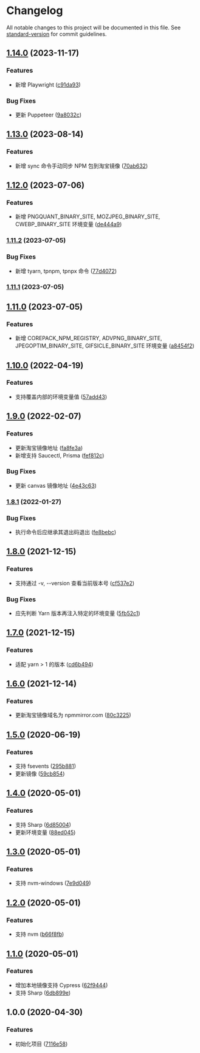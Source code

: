 # Changelog

All notable changes to this project will be documented in this file. See [standard-version](https://github.com/conventional-changelog/standard-version) for commit guidelines.

## [1.14.0](https://github.com/fjc0k/tbify/compare/v1.13.0...v1.14.0) (2023-11-17)

### Features

- 新增 Playwright ([c91da93](https://github.com/fjc0k/tbify/commit/c91da937be58265682d9a4836978ae66700e1bfe))

### Bug Fixes

- 更新 Puppeteer ([9a8032c](https://github.com/fjc0k/tbify/commit/9a8032cb0f5cb5873a33cffe10e907292e4a5491))

## [1.13.0](https://github.com/fjc0k/tbify/compare/v1.12.0...v1.13.0) (2023-08-14)

### Features

- 新增 sync 命令手动同步 NPM 包到淘宝镜像 ([70ab632](https://github.com/fjc0k/tbify/commit/70ab632c1a46767369e76a36e289b8084fcd9077))

## [1.12.0](https://github.com/fjc0k/tbify/compare/v1.11.2...v1.12.0) (2023-07-06)

### Features

- 新增 PNGQUANT_BINARY_SITE, MOZJPEG_BINARY_SITE, CWEBP_BINARY_SITE 环境变量 ([de444a9](https://github.com/fjc0k/tbify/commit/de444a9d03b87a8adce1ddd43b0509a88c3e23e9))

### [1.11.2](https://github.com/fjc0k/tbify/compare/v1.11.1...v1.11.2) (2023-07-05)

### Bug Fixes

- 新增 tyarn, tpnpm, tpnpx 命令 ([77d4072](https://github.com/fjc0k/tbify/commit/77d407209f79e8913ab33568403c30b328409edb))

### [1.11.1](https://github.com/fjc0k/tbify/compare/v1.11.0...v1.11.1) (2023-07-05)

## [1.11.0](https://github.com/fjc0k/tbify/compare/v1.10.0...v1.11.0) (2023-07-05)

### Features

- 新增 COREPACK_NPM_REGISTRY, ADVPNG_BINARY_SITE, JPEGOPTIM_BINARY_SITE, GIFSICLE_BINARY_SITE 环境变量 ([a8454f2](https://github.com/fjc0k/tbify/commit/a8454f281d6a9610a810a7ac92ace03ac84018f0))

## [1.10.0](https://github.com/fjc0k/tbify/compare/v1.9.0...v1.10.0) (2022-04-19)

### Features

- 支持覆盖内部的环境变量值 ([57add43](https://github.com/fjc0k/tbify/commit/57add43ed052aebbfa8e87eb924d89c955d23d0b))

## [1.9.0](https://github.com/fjc0k/tbify/compare/v1.8.1...v1.9.0) (2022-02-07)

### Features

- 更新淘宝镜像地址 ([fa8fe3a](https://github.com/fjc0k/tbify/commit/fa8fe3ab36cd52ca2265b5ff60b49ed57996293f))
- 新增支持 Saucectl, Prisma ([fef812c](https://github.com/fjc0k/tbify/commit/fef812c40f6b270e2acc4935f56b8e5b016a0d58))

### Bug Fixes

- 更新 canvas 镜像地址 ([4e43c63](https://github.com/fjc0k/tbify/commit/4e43c63f308d4528ec203206d482fa34736d944d))

### [1.8.1](https://github.com/fjc0k/tbify/compare/v1.8.0...v1.8.1) (2022-01-27)

### Bug Fixes

- 执行命令后应继承其退出码退出 ([fe8bebc](https://github.com/fjc0k/tbify/commit/fe8bebc379adc8320dd4926a7b791ef2e061ec1e))

## [1.8.0](https://github.com/fjc0k/tbify/compare/v1.7.0...v1.8.0) (2021-12-15)

### Features

- 支持通过 -v, --version 查看当前版本号 ([cf537e2](https://github.com/fjc0k/tbify/commit/cf537e298661a168b3f4068467f0817639137cbb))

### Bug Fixes

- 应先判断 Yarn 版本再注入特定的环境变量 ([5fb52c1](https://github.com/fjc0k/tbify/commit/5fb52c14b5f891347322dd77d6559582d48b06bf))

## [1.7.0](https://github.com/fjc0k/tbify/compare/v1.6.0...v1.7.0) (2021-12-15)

### Features

- 适配 yarn > 1 的版本 ([cd6b494](https://github.com/fjc0k/tbify/commit/cd6b494f73440f1573d30960a950f125b5a85098))

## [1.6.0](https://github.com/fjc0k/tbify/compare/v1.5.0...v1.6.0) (2021-12-14)

### Features

- 更新淘宝镜像域名为 npmmirror.com ([80c3225](https://github.com/fjc0k/tbify/commit/80c3225e8a054888d6658655751695314cd0ae0d))

## [1.5.0](https://github.com/fjc0k/tbify/compare/v1.4.0...v1.5.0) (2020-06-19)

### Features

- 支持 fsevents ([295b881](https://github.com/fjc0k/tbify/commit/295b881939d6853eebaa45f10dbde3c789a18d31))
- 更新镜像 ([59cb854](https://github.com/fjc0k/tbify/commit/59cb854038966f07daeadef63d1a7715f01b0da4))

## [1.4.0](https://github.com/fjc0k/tbify/compare/v1.3.0...v1.4.0) (2020-05-01)

### Features

- 支持 Sharp ([6d85004](https://github.com/fjc0k/tbify/commit/6d85004b2d222d60eb65bde985612ac124437e3c))
- 更新环境变量 ([88ed045](https://github.com/fjc0k/tbify/commit/88ed045333795985cfc8ec03da4f9ea64c19021b))

## [1.3.0](https://github.com/fjc0k/tbify/compare/v1.2.0...v1.3.0) (2020-05-01)

### Features

- 支持 nvm-windows ([7e9d049](https://github.com/fjc0k/tbify/commit/7e9d049ca4a8746a190c6ba2aa2103ae813c626e))

## [1.2.0](https://github.com/fjc0k/tbify/compare/v1.1.0...v1.2.0) (2020-05-01)

### Features

- 支持 nvm ([b66f8fb](https://github.com/fjc0k/tbify/commit/b66f8fbad0ce497827f830f1d5ec0f9e6517ba4d))

## [1.1.0](https://github.com/fjc0k/tbify/compare/v1.0.0...v1.1.0) (2020-05-01)

### Features

- 增加本地镜像支持 Cypress ([62f9444](https://github.com/fjc0k/tbify/commit/62f9444b1b143ccb3d7629d007913bd8bf776571))
- 支持 Sharp ([6db899e](https://github.com/fjc0k/tbify/commit/6db899e541618f0233424fb3e1905085a5e58e91))

## 1.0.0 (2020-04-30)

### Features

- 初始化项目 ([7116e58](https://github.com/fjc0k/tbify/commit/7116e58b9288989d980a0fee53bd8eb25fb4423c))
